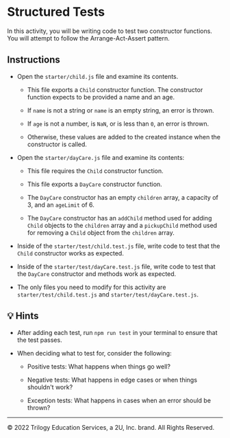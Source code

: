 # Structured Tests

In this activity, you will be writing code to test two constructor functions. You will attempt to follow the Arrange-Act-Assert pattern.

## Instructions

* Open the `starter/child.js` file and examine its contents.

  * This file exports a `Child` constructor function. The constructor function expects to be provided a name and an age.

  * If `name` is not a string or `name` is an empty string, an error is thrown.

  * If `age` is not a number, is `NaN`, or is less than `0`, an error is thrown.

  * Otherwise, these values are added to the created instance when the constructor is called.

* Open the `starter/dayCare.js` file and examine its contents:

  * This file requires the `Child` constructor function.

  * This file exports a `DayCare` constructor function.

  * The `DayCare` constructor has an empty `children` array, a capacity of 3, and an `ageLimit` of 6.

  * The `DayCare` constructor has an `addChild` method used for adding `Child` objects to the `children` array and a `pickupChild` method used for removing a `Child` object from the `children` array.

* Inside of the `starter/test/child.test.js` file, write code to test that the `Child` constructor works as expected.

* Inside of the `starter/test/dayCare.test.js` file, write code to test that the `DayCare` constructor and methods work as expected.

* The only files you need to modify for this activity are `starter/test/child.test.js` and `starter/test/dayCare.test.js`.

## 💡 Hints

* After adding each test, run `npm run test` in your terminal to ensure that the test passes.

* When deciding what to test for, consider the following:

  * Positive tests: What happens when things go well?

  * Negative tests: What happens in edge cases or when things shouldn't work?

  * Exception tests: What happens in cases when an error should be thrown?

---

© 2022 Trilogy Education Services, a 2U, Inc. brand. All Rights Reserved.
